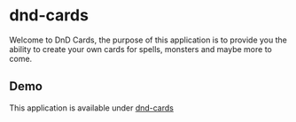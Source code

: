 # dnd-cards

Welcome to DnD Cards, the purpose of this application is to provide you the ability to create your own cards for spells, monsters and maybe more to come. 

## Demo

This application is available under [dnd-cards](https://narolan.github.io/dnd-cards/)